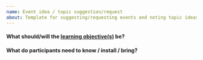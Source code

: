 ```yaml
---
name: Event idea / topic suggestion/request
about: Template for suggesting/requesting events and noting topic ideas.
---
```


<!--
Please add a descriptive title what this event will/should be about and fill out the following details.
If it is specific to a programming language, please add its name to the title.
If covering the same topic in different languages could fill more than 1 hour, please create one issue per language!
-->

#### What should/will the [learning objective(s)](http://teachtogether.tech/en/process/#s:process-objectives) be?


#### What do participants need to know / install / bring?

<!-- In order to be accepted as an event, each suggestion needs to:

- receive 3 or more [positive reactions](https://help.github.com/articles/about-conversations-on-github/#reacting-to-ideas-in-comments)
- be assigned to someone who will lead the event

Then, a PR can be started against the `_posts` folder to include a `YYYY-MM-DD-event-title.markdown` file to actually schedule the event.
 -->
